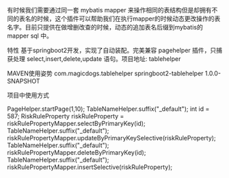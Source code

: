    有时候我们需要通过同一套 mybatis mapper 来操作相同的表结构但是却拥有不同的表名的时候，这个插件可以帮助我们在执行mapper的时候动态更改操作的表名字。目前只提供在做增删改查的时候，动态的追加表名后缀到mybatis的mapper sql 中。

特性
基于springboot2开发，实现了自动装配。完美兼容 pagehelper 插件，只捕获处理 select,insert,delete,update 语句。项目地址: tablehelper


MAVEN使用姿势
<dependency>
   <groupId>com.magicdogs.tablehelper</groupId>
   <artifactId>springboot2-tablehelper</artifactId>
   <version>1.0.0-SNAPSHOT</version>
</dependency>

项目中使用方式

PageHelper.startPage(1,10);
TableNameHelper.suffix("_default");
int id = 587;
RiskRuleProperty riskRuleProperty = riskRulePropertyMapper.selectByPrimaryKey(id);
TableNameHelper.suffix("_default");
riskRulePropertyMapper.updateByPrimaryKeySelective(riskRuleProperty);
TableNameHelper.suffix("_default");
riskRulePropertyMapper.deleteByPrimaryKey(id);
TableNameHelper.suffix("_default");
riskRulePropertyMapper.insertSelective(riskRuleProperty);
